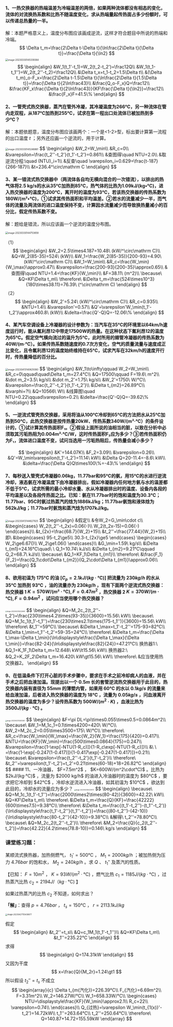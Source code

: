 #### 1、一热交换器的热端温差为冷端温差的两倍，如果两种流体都没有相态的变化，流体的对流换热系数和比热不随温度变化，求从热端量起传热面占多少份额时，可以传递总热量的一半。

解：本题严格意义上，温度分布图应该画成逆流，这样才符合题目中所说的热端和冷端。
$$
\Delta t_m=\frac{2\Delta t-\Delta t}{\ln\frac{2\Delta t}{\Delta t}}=\frac{\Delta t}{\ln2}
$$
<img src="%E4%BD%9C%E4%B8%9A.assets/image-20230330145339384.png" alt="image-20230330145339384" style="zoom:50%;" />
$$
\begin{align}
&W_1(t_1'-t_1)=W_2(t_2-t_2')=\frac12Q\\
&W_1(t_1-t_1'')=W_2(t_2''-t_2)=\frac12Q\\
&\Delta t_x=t_1-t_2=1.5\Delta t\\
&(\Delta t_m)_o-F_x=\frac{2\Delta t-1.5\Delta t}{\ln\frac{2\Delta t}{1.5\Delta t}}=\frac{\Delta t}{2\ln\frac43}\\
&\frac{Q_o-F_x}Q=\frac12\\
&\frac{KF_x\frac{\Delta t}{2\ln\frac43}}{KF\frac{\Delta t}{\ln2}}=\frac12\\
&\frac{F_x}F=41.5\%
\end{align}
$$

#### 2、一管壳式热交换器，蒸汽在管外冷凝，其冷凝温度为266℃，另一种流体在管内走双程，从187℃加热到255℃，试求在第一程出口处流体已被加热到多少℃？

解：本题依题意，温度分布图应该画两个：一个是<1-2>型，标出要计算第一流程的出口温度 $t$ ；另外还应画一个逆流的，用于计算。

<img src="%E4%BD%9C%E4%B8%9A.assets/image-20230330145246861.png" alt="image-20230330145246861" style="zoom: 50%;" />
$$
\begin{align}
&W_2=W_\min\\
&R_c=0\\
&\varepsilon=\frac{t_2''-t_2'}{t_1'-t_2'}=0.861\\
&查图得\quad NTU=2.0\\
&取逆流分程:\quad (NTU)_i=1\\
&反查\quad \varepsilon_i=0.629=\frac{t-187}{266-187}\\
&t=236.4^\circ\mathrm C
\end{align}
$$

#### 3、某一错流式热交换器中（两流体各自均无横向混合的一次错流），以排出的热气体将2.5 kg/s的水从35℃加热到85℃，热气体的比热为1.09kJ/(kg•℃)，进入热交换器的温度为200℃，离开时的温度为93℃，若该热交换器的传热系数为180W/(m²•℃)，①试求其传热面积和平均温差。②若水的流量减少一半，而气体的流量及两流体的进口温度保持不变，计算因水流量减少而导致换热量减小的百分比，假定传热系数不变。

解：题给是错流，所以应该画一个逆流的温度分布图。

<img src="%E4%BD%9C%E4%B8%9A.assets/image-20230330144753658.png" alt="image-20230330144753658" style="zoom:50%;" />

（1）
$$
\begin{align}
&W_2=2.5\times4.187=10.48\ (kW/^\circ\mathrm C)\\
&Q=W_2(85-35)=524\ (kW)\\
&W_1=\frac{W_2(85-35)}{200-93}=4.90\ (kW/^\circ\mathrm C)\\
&W_1=W_\min\\
&R_c=\frac{W_\min}{W_\max}\approx0.47\\
&\varepsilon=\frac{200-93}{200-35}\approx0.65\\
&查图得\quad NTU=1.4=\frac{KF}{W_\min}\\
&F=38.11\ (m^2)\\
\because\ &Q=KF\Delta t_m\\
\therefore\ &\Delta t_m=\frac{524\times10^3}{180\times38.11}=76.39\ (^\circ\mathrm C)
\end{align}
$$
（2）
$$
\begin{align}
&W_2'=5.24\ (kW/^\circ\mathrm C)\\
&R_c=0.935\\
&NTU=1.4\\
&\varepsilon'=0.57\\
&Q'=\varepsilon'W_\min(t_1'-t_2')\approx460.8\ (kW)\\
&\delta=\frac{Q'-Q}Q=-12.06\%
\end{align}
$$

#### 4、某汽车空调设备上冷凝器的设计参数为：当汽车在35℃的环境里以64km/h速度运行时，能从氟利昂12中带走17500W的热量。在这种状态下氟利昂12的温度为65℃。假定空气横向流过的温升为5℃，此时所用的翅管冷凝器的传热系数为40W/(m·℃）。如果传热系数随速度的0.7次方变化，空气的质量流量与速度成正比变化，且令氟利昂12的温度始终维持在65℃，试求汽车在32km/h的速度开行时，传热量降低的百分比。

<img src="%E4%BD%9C%E4%B8%9A.assets/image-20230413140625080.png" alt="image-20230413140625080" style="zoom:50%;" />
$$
\begin{align}
&W_1\to\infty\qquad W_2=W_\min\\
&R_c=0\qquad\quad\Delta t_m=27.4℃\\
&Q=17500\qquad F=19.6\ m^2\\
&\dot m_2=3.5\ kg/s\\
&\dot m_2'=1.75\ kg/s\\
&W_2'=1750\ W/℃\\
&\varepsilon=\frac{t_2''-t_2'}{t_1'-t_2'}\\
&\Delta t_{m2}=26.89℃\\
&\varphi=?\\
&Q=10566\ W\\
&线算图\quad NTU=0.22\qquad\varepsilon=0.2\\
&\delta=\frac{Q'-Q}Q=-39.62\%
\end{align}
$$

#### 5、一逆流式管壳热交换器，采用将油从100℃冷却到65℃的方法把水从25℃加热到50℃，此热交换器是按传热量20kW、传热系数340W/(m²·℃）的条件设计的，①试计算其传热面积F₁。②假设上面所说的油相当的脏，以致在分析中必须取其污垢热阻为0.004m²·℃/W，这时传热面积F₂应为多少？③若传热面积仍为F₁，流体进口温度不变，试问当选用一污垢热阻后，传热量会减小多少？

$$
\begin{align}
&K'=144.07K\\
&F_2=3.09\\
&\varepsilon=0.26\\
&Q'=W_\min\varepsilon(t_1'-t_2')=11.14\ kW\\
&\Delta Q=20-11.4=-8.6\ kW\\
&\delta=\frac{\Delta Q}Q\times100\%=-43\%
\end{align}
$$

#### 7、每秒送入管壳式冷凝器0.06kg，11.77bar和95℃的氨，用15℃的水进行逆流冷却，液态氨在冷凝温度下由冷凝器排出，假如冷凝器内任何地方氨与水的温差都不低于5℃，试求所需的最小冷却水量、水从冷凝器排出时的温度、设备内各段的平均温差以及各段传热面之比。已知：氨在11.77bar时的饱和温度为30.3℃；11.77bar、95C时氨过热蒸汽的焓为1886kJ/kg；11.77bar氨饱和液体焓为562kJ/kg；11.77bar时氨饱和蒸汽焓为1707kJ/kg。

<img src="%E4%BD%9C%E4%B8%9A.assets/image-20230413144627925.png" alt="image-20230413144627925" style="zoom: 50%;" />
$$
\begin{align}
&假定\\
&令W_2=G_\min\cdot c\\
&\begin{cases}
W_2(t_2''-t_2x)=0.06(-)\\
W_2(t_2x-15)=0.06(-)
\end{cases}\\
&t_{2x}=\frac{68.7}{W_2}+15\\
&t_2''=\frac{77.44}{W_2}+15\\
即\ &\begin{cases}
95-t_2\ge5\\
30.3-t_{2x}\ge5
\end{cases}
\begin{cases}
W_2\ge6.67()\\
W_2\ge1.06()
\end{cases}\\
&G_\min=1.59\ kg/s\\
&\Delta t_{m1}=24.16℃\quad\ \ Q_1=10.74\ kJ/s\\
&\Delta t_{m2}=9.21℃\qquad Q_2=68.7\ kJ/s\\
\because\ &Q_1=KF_1\Delta t_{m1}\\
\therefore\ &\frac{F_1}{F_2}=\frac{Q_1\cdot\Delta t_{m2}}{Q_2\cdot\Delta t_{m1}}\approx0.06\\
\end{align}
$$

#### 8、欲用初温为 $175℃$ 的油 $[C_p=2.1kJ/(kg·℃)]$ 把流量为 $230kg/h$ 的水从 $35℃$ 加热到 $93℃$ ，油的流量亦为 $230kg/h$ ，现有下面两个逆流式热交换器：热交换器 1  $K=570 W/(m²\cdot℃),F=0.47 m^2$ ，热交换器 2  $K=370 W/(m\cdot℃),F=0.94m^2$ ，试问应当使用哪个热交换器？

<img src="%E4%BD%9C%E4%B8%9A.assets/image-20230423182228481.png" alt="image-20230423182228481" style="zoom:30%;" />
$$
\begin{align}
&Q=M_2c_2(t_2''-t_2')=\frac{230\times4.2\times(93-35)}{3600}=15.56\ kW\\
\because\ &Q=M_1c_1(t_1'-t_1'')=\frac{230\times2.1\times(175-t_1'')}{3600}=15.56\ kW\\
\therefore\ &t_1''=59℃\\
\because\ &\Delta t_\max=t_1'-t_2''=175-93=82℃\\
&\Delta t_\min=t_1''-t_2'=59-35=24℃\\
\therefore\ &\Delta t_m=\frac{\Delta t_\max-\Delta t_\min}{\ln\displaystyle\frac{\Delta t_\max}{\Delta t_\min}}=\frac{82-24}{\ln\displaystyle\frac{82}{24}}=47.21℃\\
换热器1:\ &Q_1=K_1F_1\Delta t_m=12.648\ kW\lt15.56\ kW\\
换热器2:\ &Q_2=K_2F_2\Delta t_m=16.420\ kW\gt15.56\ kW\\
\therefore\ &应当使用热交换器2。
\end{align}
$$

#### 9、在低温条件下打开心脏的手术步骤中，要求在手术之前冷却病人的血液，并在手术之后把血液加温。现提出以一个 $0.5m$ 长的套管逆流热交换器用于此目的，热交换器内装有直径为 $55mm$ 的薄壁内管，如果用 $60℃$ 的水以 $0.1kg/s$ 的流量来给血液加温，后者进入热交换器的温度为 $18℃$ ，流量为 $0.05kg/s$ ，问血液离开热交换器的温度为多少？设传热系数为 $500 W/(m^2·K)$ ，血液比热为 $3500J/(kg·℃)$ 。

<img src="%E4%BD%9C%E4%B8%9A.assets/image-20230423155655961.png" alt="image-20230423155655961" style="zoom:30%;" />
$$
\begin{align}
&F=\pi DL=\pi\times0.055\times0.5=0.0864m^2\\
\because\ &W_1=M_1c_1=0.1\times4200=420\ W/℃\\
&W_2=M_2c_2=0.05\times3500=175\ W/℃\\
\therefore\ &R_c=\frac{W_\min}{W_\max}=\frac{W_2}{W_1}=\frac{175}{420}=0.417\\
&NTU=\frac{KF}{W_\min}=\frac{500\times0.0864}{175}=0.247\\
&\varepsilon=\frac{1-\exp[-NTU(1-R_c)]}{1-R_c\exp[-NTU(1-R_c)]}\\
&\ \ =\frac{1-\exp[-0.247(1-0.417)]}{1-0.417\exp[-0.247(1-0.417)]}=0.21\\
\because\ &\varepsilon=\frac{t_2''-t_2'}{t_1'-t_2'}\\
\therefore\ &t_2''=\varepsilon(t_1'-t_2')+t_2'=0.21\times(60-18)+18=26.82℃
\end{align}
$$
#### 11、一冷油器， $F=7.5m^2$ ， $K=600W/(m^2\cdot℃)$ 。比热为 $2kJ/(kg·℃)$ ，流量为 $2000 kg/h$ 的油进入冷油器时的温度为 $80℃$ ，要求把它冷却到 $42℃$ ，冷却水逆流进入冷油器，如其初温为 $10℃$ ，欲达到此目的，冷却水的流量应为多少？

<img src="%E4%BD%9C%E4%B8%9A.assets/image-20230423164238707.png" alt="image-20230423164238707" style="zoom:30%;" />
$$
\begin{align}
\because\ &Q=M_1c_1(t_1'-t_1'')=\frac{2000\times2\times(80-42)}{3600}=42.22\ kW\\
&Q=KF\Delta t_m\\
\therefore\ &\Delta t_m=\frac{Q}{KF}=\frac{42222}{600\times7.5}=9.38℃\\
\therefore\ &\Delta t_m=\frac{(t_1'-t_2'')-(t_1''-t_2')}{\ln\displaystyle\frac{t_1'-t_2''}{t_1''-t_2'}}=\frac{(80-t_2'')-(42-10)}{\ln\displaystyle\frac{80-t_2''}{42-10}}=9.38℃\\
&解得\ t_2''=78.80℃\\
\because\ &Q=M_2c_2(t_2''-t_2')\\
\therefore\ &M_2=\frac{Q}{c_2(t_2''-t_2')}=\frac{42.22}{4.2\times(78.8-10)}=0.146\ kg/s
\end{align}
$$

### 课堂练习题：

某顺流式换热器，加热侧燃气， $t_1'=500℃$ ， $M_1=2000kg/h$ ；被加热侧为压力 $4.76bar$ 的饱和水， $M_2=240kg/h$ 。求 $Q$ 、 $t_1''$ 及蒸汽的性质。

【已知： $F=10m^2$ ， $K=93 W/(m^2·℃)$ ，燃气比热 $c_1=1185J/(kg·℃)$ ，过热蒸汽比热 $c_2=2194 J/（kg·℃)$ 】

如果过热蒸汽的比热 $c_2$ 不知道，如何求出？

**「解」**：查得 $p=4.76bar$ ， $t_s=150℃$ ， $r=2113.1kJ/kg$ 

<img src="%E4%BD%9C%E4%B8%9A.assets/image-20230427155438877.png" alt="image-20230427155438877" style="zoom:40%;" />

假定
$$
\begin{align}
&t_2''=t_s\\
&Q=c_1M_1(t_1'-t_1'')\\
&Q=KF\Delta t_m\\
&t_1''=235.22℃
\end{align}
$$
求得
$$
\begin{align}
Q=174.31kW
\end{align}
$$
又因为干度
$$
x=\frac{Q}{M_2r}=1.24\gt1
$$
所以假设 $t_2''=t_s$ 不成立
$$
\begin{array}{c}
\Delta t_{m(汽化)}=226.39℃\\
F_{汽化}=6.69m^2\\
F=3.31m^2\\
W_2=146.27W/℃\\
W_1=658.33W/℃\\
\begin{cases}
	NTU=\displaystyle\frac{KF}{W_\min}\approx2.1\\
	R_c=22\\
	\varepsilon=0.74\\
\end{cases}\\
Q_{过热}=\varepsilon W_\min(t_{1(x)}'-t_2')=14.72kW\\
t_1''=263.64℃\\
t_2''=250.64℃\\
\therefore\ Q=140.87+14.72=155.59kW
\end{array}
$$
